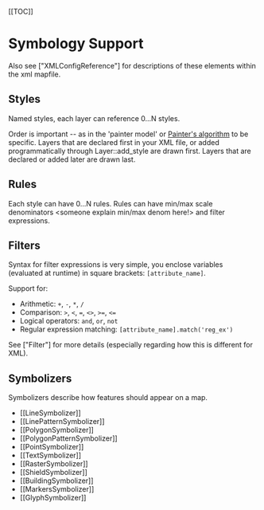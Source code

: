 <!-- Name: SymbologySupport -->
<!-- Version: 15 -->
<!-- Last-Modified: 2011/01/28 13:56:27 -->
<!-- Author: springmeyer -->
[[TOC]]

# Symbology Support

Also see ["XMLConfigReference"] for descriptions of these elements within the xml mapfile.

## Styles

Named styles, each layer can reference 0...N styles.

Order is important -- as in the 'painter model' or [Painter's algorithm](http://en.wikipedia.org/wiki/Painter's_algorithm) to be specific. Layers that are declared first in your XML file, or added programmatically through Layer::add_style are drawn first. Layers that are declared or added later are drawn last.

## Rules

Each style can have 0...N rules. Rules can have min/max scale denominators <someone explain min/max denom here!> and filter expressions.

## Filters

Syntax for filter expressions is very simple, you enclose variables (evaluated at runtime) in square brackets: `[attribute_name]`.

Support for:

 * Arithmetic: `+`, `-`, `*`, `/`
 * Comparison: `>`, `<`, `=`, `<>`, `>=`, `<=`
 * Logical operators: `and`, `or`, `not`
 * Regular expression matching: `[attribute_name].match('reg_ex')`

See ["Filter"] for more details (especially regarding how this is different for XML).

## Symbolizers

Symbolizers describe how features should appear on a map.

 * [[LineSymbolizer]]
 * [[LinePatternSymbolizer]]
 * [[PolygonSymbolizer]]
 * [[PolygonPatternSymbolizer]]
 * [[PointSymbolizer]]
 * [[TextSymbolizer]]
 * [[RasterSymbolizer]]
 * [[ShieldSymbolizer]]
 * [[BuildingSymbolizer]]
 * [[MarkersSymbolizer]]
 * [[GlyphSymbolizer]]